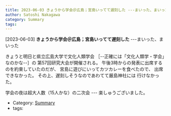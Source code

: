 ```yaml
---
title: 2023-06-03 きょうから学会＠広島；宮島いってて遅刻した ---まいった、まいった
author: Satoshi Nakagawa
category: Summary
tags: 
---
```


[2023-06-03] **きょうから学会＠広島；宮島いってて遅刻した**  ---まいった、まいった

 きょうと明日と県立広島大学で文化人類学会
［--正確には「文化人類学・学会」なのかな--］の
第57回研究大会が開催される。
午後3時からの発表に出席するのを約束していたのだが、
宮島に遊びにいってカツカレーを食べたので、
出席できなかった。
その上、遅刻しそうなのであわてて厳島神社には
行けなかった。

 学会の夜は超大人数（15人かな）の二次会 ---
楽しゅうございました。

- Category: [Summary](https://merapano.github.io/categories.html#Summary)
- tags: 
